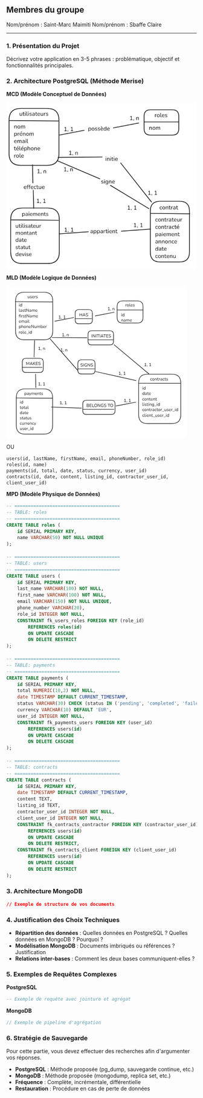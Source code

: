 
## Membres du groupe
Nom/prénom : Saint-Marc Maimiti
Nom/prénom : Sbaffe Claire

---

### 1. Présentation du Projet

Décrivez votre application en 3-5 phrases : problématique, objectif et fonctionnalités principales.

### 2. Architecture PostgreSQL (Méthode Merise)

**MCD (Modèle Conceptuel de Données)**

![mcd](assets/mcd.png)

**MLD (Modèle Logique de Données)**

![mld](assets/mld.png)

OU

```
users(id, lastName, firstName, email, phoneNumber, role_id)
roles(id, name)
payments(id, total, date, status, currency, user_id)
contracts(id, date, content, listing_id, contractor_user_id, client_user_id)
```

**MPD (Modèle Physique de Données)**

```sql
-- =======================================
-- TABLE: roles
-- =======================================
CREATE TABLE roles (
    id SERIAL PRIMARY KEY,
    name VARCHAR(50) NOT NULL UNIQUE
);

-- =======================================
-- TABLE: users
-- =======================================
CREATE TABLE users (
    id SERIAL PRIMARY KEY,
    last_name VARCHAR(100) NOT NULL,
    first_name VARCHAR(100) NOT NULL,
    email VARCHAR(150) NOT NULL UNIQUE,
    phone_number VARCHAR(20),
    role_id INTEGER NOT NULL,
    CONSTRAINT fk_users_roles FOREIGN KEY (role_id)
        REFERENCES roles(id)
        ON UPDATE CASCADE
        ON DELETE RESTRICT
);

-- =======================================
-- TABLE: payments
-- =======================================
CREATE TABLE payments (
    id SERIAL PRIMARY KEY,
    total NUMERIC(10,2) NOT NULL,
    date TIMESTAMP DEFAULT CURRENT_TIMESTAMP,
    status VARCHAR(30) CHECK (status IN ('pending', 'completed', 'failed')),
    currency VARCHAR(10) DEFAULT 'EUR',
    user_id INTEGER NOT NULL,
    CONSTRAINT fk_payments_users FOREIGN KEY (user_id)
        REFERENCES users(id)
        ON UPDATE CASCADE
        ON DELETE CASCADE
);

-- =======================================
-- TABLE: contracts
-- =======================================
CREATE TABLE contracts (
    id SERIAL PRIMARY KEY,
    date TIMESTAMP DEFAULT CURRENT_TIMESTAMP,
    content TEXT,
    listing_id TEXT,
    contractor_user_id INTEGER NOT NULL,
    client_user_id INTEGER NOT NULL,
    CONSTRAINT fk_contracts_contractor FOREIGN KEY (contractor_user_id)
        REFERENCES users(id)
        ON UPDATE CASCADE
        ON DELETE RESTRICT,
    CONSTRAINT fk_contracts_client FOREIGN KEY (client_user_id)
        REFERENCES users(id)
        ON UPDATE CASCADE
        ON DELETE RESTRICT
);

```

### 3. Architecture MongoDB

```json
// Exemple de structure de vos documents
```

### 4. Justification des Choix Techniques

- **Répartition des données** : Quelles données en PostgreSQL ? Quelles données en MongoDB ? Pourquoi ?
- **Modélisation MongoDB** : Documents imbriqués ou références ? Justification
- **Relations inter-bases** : Comment les deux bases communiquent-elles ?

### 5. Exemples de Requêtes Complexes

**PostgreSQL**

```sql
-- Exemple de requête avec jointure et agrégat
```

**MongoDB**

```javascript
// Exemple de pipeline d'agrégation
```

### 6. Stratégie de Sauvegarde
Pour cette partie, vous devez effectuer des recherches afin d'argumenter vos réponses.

- **PostgreSQL** : Méthode proposée (pg_dump, sauvegarde continue, etc.)
- **MongoDB** : Méthode proposée (mongodump, replica set, etc.)
- **Fréquence** : Complète, incrémentale, différentielle
- **Restauration** : Procédure en cas de perte de données
